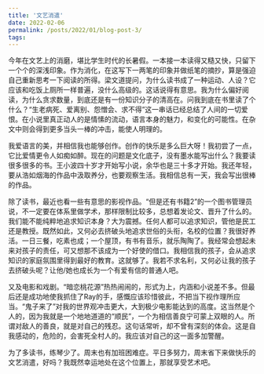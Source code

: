 ```yaml
---
title: '文艺消遣'
date: 2022-02-06
permalink: /posts/2022/01/blog-post-3/
tags:
---
```


今年在文艺上的消磨，堪比学生时代的长暑假。一本接一本读得又糙又快，只留下一个个的深浅印象。作为消化，在这写下一两笔的印象并做纸笔的摘抄，算是强迫自己重新思考一下阅读的所得。梁文道提问，为什么读书成了一种运动、人设？它应该和吃饭上厕所一样普遍，没什么高级的。这话说得有意思。我为什么偏好阅读，为什么贪求数量，到底还是有一份知识分子的清高在。问我到底在书里读了个什么？“生老病死、爱离别、怨憎会、求不得”这一串话已经总结了人间的一切爱恨。在小说里真正动人的是情愫的流动，语言本身的魅力，和变化的可能性。在杂文中则会得到更多当头一棒的冲击，能使人明理的。

我爱语言的美，并相信我也能够创作。创作的快乐是多么巨大呀！我初尝了一点，它比爱情更令人如痴如醉。现在的问题是文化底子，没有墨水能写出什么？我要读很多很多的书。王小波四十岁才开始写小说，余华也是三十多才开始。我还年轻，要从浩如烟海的作品中汲取养分，也要观察生活。我相信总有一天，我会写出很棒的作品。

除了读书，最近也看一些有意思的影视作品。“但是还有书籍2”的一个图书管理员说，不一定要在体系里做学术，那样限制比较多，总想着发论文、晋升了什么的。我们能不能纯粹地追求知识本身？大为震撼。任何人都可以追求知识，管他是民工还是教授。既然如此，又何必去挤破头地追求世俗的头衔，名校的位置？我很好养活。一日三餐，吃素也成；一个屋顶，有书有音乐，就乐陶陶了。我经常会想起未来对孩子的责任，可又想那不该成为一个好使的借口。我相信我的孩子，会从追求知识的家庭氛围里得到最好的教育。这就够了。我若不求名利，又何必让我的孩子去挤破头呢？让他/她也成长为一个有爱有信的普通人吧。

又及电影和戏剧。“暗恋桃花源”热热闹闹的，形式为上，内涵和小说差不多。但最后还是成功地使我抓住了Ray的手，感慨应该珍惜彼此，不把当下视作理所应当。“鬼子来了”对我的世界观冲击更大，大到极少电影能达到的高度。这当然是个人的，因为我就是一个地地道道的“顺民”，一个为相信善良宁可蒙上双眼的人。所谓对敌人的善良，就是对自己的残忍。这句话常听，却不曾有深刻的体会。这是自我感动的，危险的，会害死全村人的。我应该对自己的这一面多加警醒。

为了多读书，练琴少了。周末也有加班困难症。平日多努力，周末省下来做快乐的文艺消遣，好吗？我既然幸运地处在这个位置上，那就享受艺术吧。
